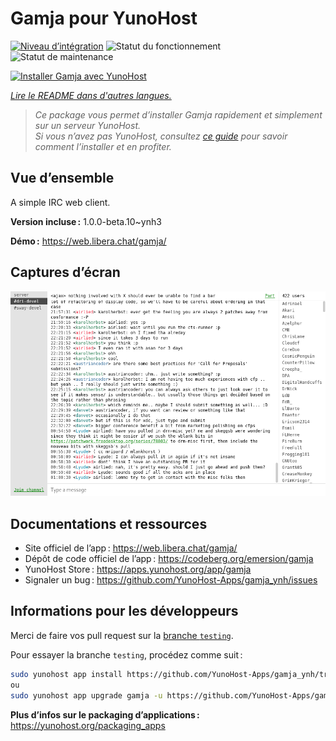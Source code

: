 <!--
Nota bene : ce README est automatiquement généré par <https://github.com/YunoHost/apps/tree/master/tools/readme_generator>
Il NE doit PAS être modifié à la main.
-->

# Gamja pour YunoHost

[![Niveau d’intégration](https://apps.yunohost.org/badge/integration/gamja)](https://ci-apps.yunohost.org/ci/apps/gamja/)
![Statut du fonctionnement](https://apps.yunohost.org/badge/state/gamja)
![Statut de maintenance](https://apps.yunohost.org/badge/maintained/gamja)

[![Installer Gamja avec YunoHost](https://install-app.yunohost.org/install-with-yunohost.svg)](https://install-app.yunohost.org/?app=gamja)

*[Lire le README dans d'autres langues.](./ALL_README.md)*

> *Ce package vous permet d’installer Gamja rapidement et simplement sur un serveur YunoHost.*  
> *Si vous n’avez pas YunoHost, consultez [ce guide](https://yunohost.org/install) pour savoir comment l’installer et en profiter.*

## Vue d’ensemble

A simple IRC web client.

**Version incluse :** 1.0.0-beta.10~ynh3

**Démo :** <https://web.libera.chat/gamja/>

## Captures d’écran

![Capture d’écran de Gamja](./doc/screenshots/screenshot.png)

## Documentations et ressources

- Site officiel de l’app : <https://web.libera.chat/gamja/>
- Dépôt de code officiel de l’app : <https://codeberg.org/emersion/gamja>
- YunoHost Store : <https://apps.yunohost.org/app/gamja>
- Signaler un bug : <https://github.com/YunoHost-Apps/gamja_ynh/issues>

## Informations pour les développeurs

Merci de faire vos pull request sur la [branche `testing`](https://github.com/YunoHost-Apps/gamja_ynh/tree/testing).

Pour essayer la branche `testing`, procédez comme suit :

```bash
sudo yunohost app install https://github.com/YunoHost-Apps/gamja_ynh/tree/testing --debug
ou
sudo yunohost app upgrade gamja -u https://github.com/YunoHost-Apps/gamja_ynh/tree/testing --debug
```

**Plus d’infos sur le packaging d’applications :** <https://yunohost.org/packaging_apps>
